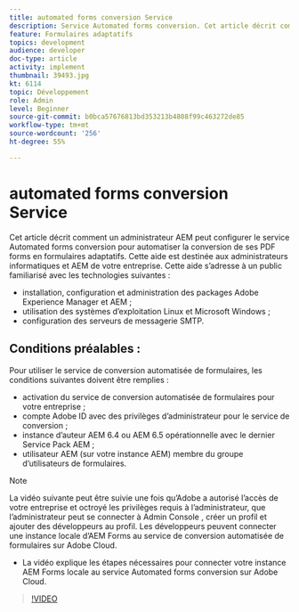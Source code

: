 ```yaml
---
title: automated forms conversion Service
description: Service Automated forms conversion. Cet article décrit comment un administrateur AEM peut configurer le service Automated forms conversion pour automatiser la conversion de ses PDF forms en formulaires adaptatifs. Cette aide est destinée aux administrateurs informatiques et AEM de votre entreprise.
feature: Formulaires adaptatifs
topics: development
audience: developer
doc-type: article
activity: implement
thumbnail: 39493.jpg
kt: 6114
topic: Développement
role: Admin
level: Beginner
source-git-commit: b0bca57676813bd353213b4808f99c463272de85
workflow-type: tm+mt
source-wordcount: '256'
ht-degree: 55%

---
```


# automated forms conversion Service

Cet article décrit comment un administrateur AEM peut configurer le service Automated forms conversion pour automatiser la conversion de ses PDF forms en formulaires adaptatifs. Cette aide est destinée aux administrateurs informatiques et AEM de votre entreprise. Cette aide s’adresse à un public familiarisé avec les technologies suivantes :

* installation, configuration et administration des packages Adobe Experience Manager et AEM ;
* utilisation des systèmes d’exploitation Linux et Microsoft Windows ;
* configuration des serveurs de messagerie SMTP.

## Conditions préalables :

Pour utiliser le service de conversion automatisée de formulaires, les conditions suivantes doivent être remplies :

* activation du service de conversion automatisée de formulaires pour votre entreprise ;
* compte Adobe ID avec des privilèges d’administrateur pour le service de conversion ;
* instance d’auteur AEM 6.4 ou AEM 6.5 opérationnelle avec le dernier Service Pack AEM ;
* utilisateur AEM (sur votre instance AEM) membre du groupe d’utilisateurs de formulaires.

>[!NOTE]
>La vidéo suivante peut être suivie une fois qu’Adobe a autorisé l’accès de votre entreprise et octroyé les privilèges requis à l’administrateur, que l’administrateur peut se connecter à Admin Console , créer un profil et ajouter des développeurs au profil. Les développeurs peuvent connecter une instance locale d’AEM Forms au service de conversion automatisée de formulaires sur Adobe Cloud.

* La vidéo explique les étapes nécessaires pour connecter votre instance AEM Forms locale au service Automated forms conversion sur Adobe Cloud.

>[!VIDEO](https://video.tv.adobe.com/v/39493/?quality=9&learn=on)

